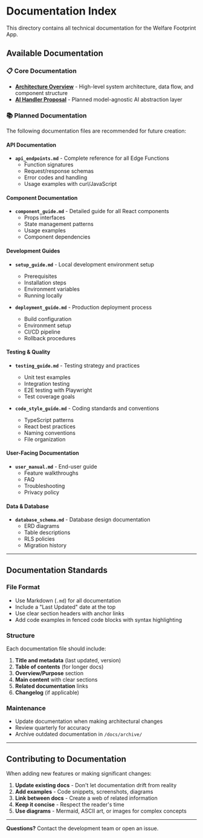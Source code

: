 # Documentation Index

This directory contains all technical documentation for the Welfare Footprint App.

## Available Documentation

### 📋 Core Documentation

- **[Architecture Overview](./architecture_overview.md)** - High-level system architecture, data flow, and component structure
- **[AI Handler Proposal](./ai-handler-proposal.md)** - Planned model-agnostic AI abstraction layer

### 📚 Planned Documentation

The following documentation files are recommended for future creation:

#### API Documentation
- **`api_endpoints.md`** - Complete reference for all Edge Functions
  - Function signatures
  - Request/response schemas
  - Error codes and handling
  - Usage examples with curl/JavaScript

#### Component Documentation  
- **`component_guide.md`** - Detailed guide for all React components
  - Props interfaces
  - State management patterns
  - Usage examples
  - Component dependencies

#### Development Guides
- **`setup_guide.md`** - Local development environment setup
  - Prerequisites
  - Installation steps
  - Environment variables
  - Running locally

- **`deployment_guide.md`** - Production deployment process
  - Build configuration
  - Environment setup
  - CI/CD pipeline
  - Rollback procedures

#### Testing & Quality
- **`testing_guide.md`** - Testing strategy and practices
  - Unit test examples
  - Integration testing
  - E2E testing with Playwright
  - Test coverage goals

- **`code_style_guide.md`** - Coding standards and conventions
  - TypeScript patterns
  - React best practices
  - Naming conventions
  - File organization

#### User-Facing Documentation
- **`user_manual.md`** - End-user guide
  - Feature walkthroughs
  - FAQ
  - Troubleshooting
  - Privacy policy

#### Data & Database
- **`database_schema.md`** - Database design documentation
  - ERD diagrams
  - Table descriptions
  - RLS policies
  - Migration history

---

## Documentation Standards

### File Format
- Use Markdown (`.md`) for all documentation
- Include a "Last Updated" date at the top
- Use clear section headers with anchor links
- Add code examples in fenced code blocks with syntax highlighting

### Structure
Each documentation file should include:
1. **Title and metadata** (last updated, version)
2. **Table of contents** (for longer docs)
3. **Overview/Purpose** section
4. **Main content** with clear sections
5. **Related documentation** links
6. **Changelog** (if applicable)

### Maintenance
- Update documentation when making architectural changes
- Review quarterly for accuracy
- Archive outdated documentation in `/docs/archive/`

---

## Contributing to Documentation

When adding new features or making significant changes:

1. **Update existing docs** - Don't let documentation drift from reality
2. **Add examples** - Code snippets, screenshots, diagrams
3. **Link between docs** - Create a web of related information
4. **Keep it concise** - Respect the reader's time
5. **Use diagrams** - Mermaid, ASCII art, or images for complex concepts

---

**Questions?** Contact the development team or open an issue.
